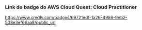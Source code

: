 ### Link do badge do AWS Cloud Quest: Cloud Practitioner
https://www.credly.com/badges/69721edf-1a26-4986-9eb2-538e3ef66aa8/public_url
